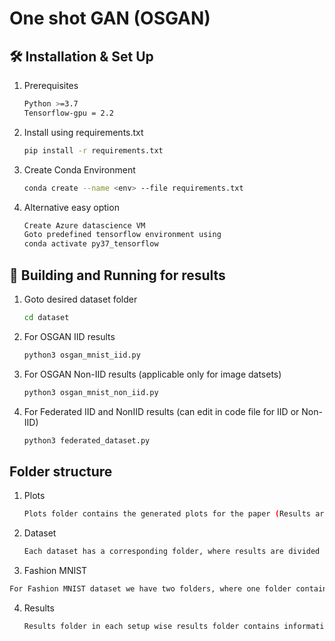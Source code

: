 # One shot GAN (OSGAN)

## 🛠 Installation & Set Up

1. Prerequisites

   ```sh
   Python >=3.7
   Tensorflow-gpu = 2.2
   ```

2. Install using requirements.txt

   ```sh
   pip install -r requirements.txt
   ```

3. Create Conda Environment

   ```sh
   conda create --name <env> --file requirements.txt
   ```

4. Alternative easy option

   ```sh
   Create Azure datascience VM
   Goto predefined tensorflow environment using
   conda activate py37_tensorflow
   ```


## 🚀 Building and Running for results

1. Goto desired dataset folder

   ```sh
   cd dataset
   ```

2. For OSGAN IID results

   ```sh
   python3 osgan_mnist_iid.py
   ```

3. For OSGAN Non-IID results (applicable only for image datsets)

   ```sh
   python3 osgan_mnist_non_iid.py
   ```

4. For Federated IID and NonIID results (can edit in code file for IID or Non-IID)

   ```sh
   python3 federated_dataset.py
   ```

## Folder structure

1. Plots

   ```sh
   Plots folder contains the generated plots for the paper (Results are taken from corresponding folder)
   ```

2. Dataset

   ```sh
   Each dataset has a corresponding folder, where results are divided based on clients, IID setup and the algorithm (OSGAN, Federated)
   ```

3.  Fashion MNIST

   ```sh
   For Fashion MNIST dataset we have two folders, where one folder contains the implementation of CGAN based OSGAN and other cantains GAN based OSGAN
   ```

4. Results

   ```sh
   Results folder in each setup wise results folder contains information regarding testing accuracy and training accuracies
   ```

